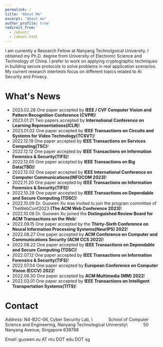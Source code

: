 ```yaml
---
permalink: /
title: "About Me"
excerpt: "About me"
author_profile: true
redirect_from: 
  - /about/
  - /about.html
---
```


 I am currently a Research  Fellow at Nanyang Technolgoical University. I obtained my Ph.D. degree from University of Electronic Science and Technology of China. I prefer to work on applying cryptographic techniques in building secure protocols to solve problems in real application scenarios. My current research intertests focus on different topics related to AI Security and Privacy.


What's News
======
- 2023.02.28 One paper accepted by **IEEE / CVF Computer Vision and Pattern Recognition Conference (CVPR)**!
- 2023.01.21 Two papers accepted by **International Conference on Learning Representations(ICLR)**!
- 2023.01.02 One paper accepted by **IEEE Transactions on Circuits and Systems for Video Technology(TCSVT)**!
- 2022.12.19 One paper accepted by **IEEE Transactions on Services Computing(TSC)**!
- 2022.12.12 One paper accepted by **IEEE Transactions on Information Forensics & Security(TIFS)**!
- 2022.12.05 One paper accepted by **IEEE Transactions on Big Data(TBD)**!
- 2022.12.02 One paper accepted by **IEEE International Conference on Computer Communications(INFOCOM 2023)**!
- 2022.11.20 One paper accepted by **IEEE Transactions on Information Forensics & Security(TIFS)**!
- 2022.10.28 One paper  accepted by **IEEE Transactions on Dependable and Secure Computing (TDSC)**!
- 2022.10.09 Dr. Guowen Xu was invited to join the program committee of TheWebConf2023 **(The ACM
Web Conference 2023)**!
- 2022.10.08 Dr. Guowen Xu joined the **Distinguished Review Board for ACM Transactions on the Web**!
- 2022.09.15 One paper  accepted by the **Thirty-Sixth Conference on Neural Information Processing Systems(NeurIPS) 2022**! 
- 2022.08.27 One paper  accepted by **ACM Conference on Computer and Communications Security (ACM CCS
2022)**!
- 2022.08.22 One paper  accepted by **IEEE Transactions on Dependable and Secure Computing (TDSC)**!
- 2022.07.12 One paper accepted by **IEEE Transactions on Information Forensics & Security(TIFS)**!
- 2022.07.04 One paper accepted by **European Conference on Computer Vision (ECCV) 2022**!
- 2022.06.30 One paper accepted by **ACM Multimedia (MM) 2022**! 
- 2022.03.01 One paper accepted by **IEEE Transactions on Intelligent Transportation Systems(TITS)**!



Contact
======
*Address*: N4-B2C-06, Cyber Security Lab, \\
&nbsp;&nbsp;&nbsp;&nbsp;&nbsp;&nbsp;&nbsp;&nbsp;&nbsp;&nbsp;&nbsp;
School of Computer Science and Engineering, Nanyang Technological University\\
&nbsp;&nbsp;&nbsp;&nbsp;&nbsp;&nbsp;&nbsp;&nbsp;&nbsp;&nbsp;&nbsp;
50 Nanyang Avenue, Singapore 639798

*Email*: guowen.xu AT ntu DOT edu DOT sg



